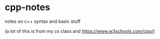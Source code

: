# cpp-notes
notes on c++ syntax and basic stuff

(a lot of this is from my cs class and https://www.w3schools.com/cpp/)

